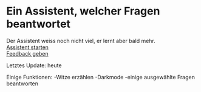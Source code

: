 # Ein Assistent, welcher Fragen beantwortet

Der Assistent weiss noch nicht viel, er lernt aber bald mehr.
<br><a href="https://michivonah.github.io/assistant/">Assistent starten</a>
<br><a href="https://forms.gle/fkmXZpzzS7wssVHm6">Feedback geben</a>

Letztes Update: heute

Einige Funktionen:
-Witze erzählen
-Darkmode
-einige ausgewählte Fragen beantworten

